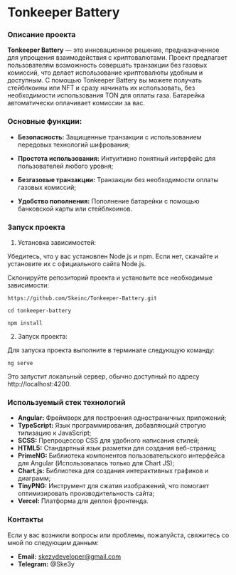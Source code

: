 # Tonkeeper Battery

### Описание проекта

**Tonkeeper Battery** — это инновационное решение, предназначенное для упрощения взаимодействия с криптовалютами. Проект предлагает пользователям возможность совершать транзакции без газовых комиссий, что делает использование криптовалюты удобным и доступным. С помощью Tonkeeper Battery вы можете получать стейблкоины или NFT и сразу начинать их использовать, без необходимости использования TON для оплаты газа. Батарейка автоматически оплачивает комиссии за вас.

### Основные функции:

- **Безопасность:**
    Защищенные транзакции с использованием передовых технологий шифрования;

- **Простота использования:**
    Интуитивно понятный интерфейс для пользователей любого уровня;

- **Безгазовые транзакции:** 
    Транзакции без необходимости оплаты газовых комиссий;

- **Удобство пополнения:**
    Пополнение батарейки с помощью банковской карты или стейблкоинов.

### Запуск проекта

1. Установка зависимостей:

Убедитесь, что у вас установлен Node.js и npm. Если нет, скачайте и установите их с официального сайта Node.js.

Склонируйте репозиторий проекта и установите все необходимые зависимости:

```
https://github.com/Skeinc/Tonkeeper-Battery.git

cd tonkeeper-battery

npm install
```

2. Запуск проекта:

Для запуска проекта выполните в терминале следующую команду:

```
ng serve
```

Это запустит локальный сервер, обычно доступный по адресу http://localhost:4200.

### Используемый стек технологий

- **Angular:** Фреймворк для построения одностраничных приложений;
- **TypeScript:** Язык программирования, добавляющий строгую типизацию к JavaScript;
- **SCSS:** Препроцессор CSS для удобного написания стилей;
- **HTML5:** Стандартный язык разметки для создания веб-страниц;
- **PrimeNG:** Библиотека компонентов пользовательского интерфейса для Angular (Использовалась только для Chart JS);
- **Chart.js:** Библиотека для создания интерактивных графиков и диаграмм;
- **TinyPNG:** Инструмент для сжатия изображений, что помогает оптимизировать производительность сайта;
- **Vercel:** Платформа для деплоя фронтенда.

### Контакты

Если у вас возникли вопросы или проблемы, пожалуйста, свяжитесь со мной по следующим данным:

- **Email:** skezydeveloper@gmail.com
- **Telegram:** @Ske3y